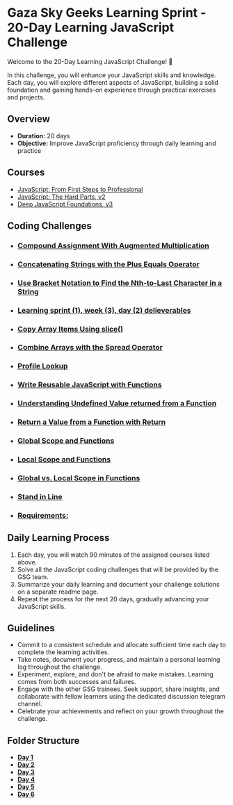 
# Gaza Sky Geeks Learning Sprint - 20-Day Learning JavaScript Challenge

Welcome to the 20-Day Learning JavaScript Challenge! 🚀

In this challenge, you will enhance your JavaScript skills and knowledge. Each day, you will explore different aspects of JavaScript, building a solid foundation and gaining hands-on experience through practical exercises and projects.

## Overview
- **Duration:** 20 days
- **Objective:** Improve JavaScript proficiency through daily learning and practice


## Courses
 - [JavaScript: From First Steps to Professional](https://frontendmasters.com/courses/javascript-first-steps/)
 - [JavaScript: The Hard Parts, v2](https://frontendmasters.com/courses/javascript-hard-parts-v2/)
 - [Deep JavaScript Foundations, v3](https://frontendmasters.com/courses/deep-javascript-v3/)

## Coding Challenges
 - ### [Compound Assignment With Augmented Multiplication](https://www.freecodecamp.org/learn/javascript-algorithms-and-data-structures/basic-javascript/compound-assignment-with-augmented-multiplication)
 - ### [Concatenating Strings with the Plus Equals Operator](https://www.freecodecamp.org/learn/javascript-algorithms-and-data-structures/basic-javascript/concatenating-strings-with-the-plus-equals-operator)
 - ### [Use Bracket Notation to Find the Nth-to-Last Character in a String](https://www.freecodecamp.org/learn/javascript-algorithms-and-data-structures/basic-javascript/use-bracket-notation-to-find-the-nth-to-last-character-in-a-string)
 - ### [Learning sprint (1), week (3), day (2) delieverables](https://github.com/orjwan-alrajaby/gsg-QA-Nablus-training-2023/blob/main/learning-sprint-1/week1%20-%20javascript-from-first-steps-to-professional/day%202/tasks.md)
 - ### [Copy Array Items Using slice()](https://www.freecodecamp.org/learn/javascript-algorithms-and-data-structures/basic-data-structures/copy-array-items-using-slice)
 - ### [Combine Arrays with the Spread Operator](https://www.freecodecamp.org/learn/javascript-algorithms-and-data-structures/basic-data-structures/combine-arrays-with-the-spread-operator)
 - ### [Profile Lookup](https://www.freecodecamp.org/learn/javascript-algorithms-and-data-structures/basic-javascript/profile-lookup)
 - ### [Write Reusable JavaScript with Functions](https://www.freecodecamp.org/learn/javascript-algorithms-and-data-structures/basic-javascript/write-reusable-javascript-with-functions)
 - ### [Understanding Undefined Value returned from a Function](https://www.freecodecamp.org/learn/javascript-algorithms-and-data-structures/basic-javascript/understanding-undefined-value-returned-from-a-function)
 - ### [Return a Value from a Function with Return](https://www.freecodecamp.org/learn/javascript-algorithms-and-data-structures/basic-javascript/return-a-value-from-a-function-with-return)
 - ### [Global Scope and Functions](https://www.freecodecamp.org/learn/javascript-algorithms-and-data-structures/basic-javascript/global-scope-and-functions)
 - ### [Local Scope and Functions](https://www.freecodecamp.org/learn/javascript-algorithms-and-data-structures/basic-javascript/local-scope-and-functions)
 - ### [Global vs. Local Scope in Functions](https://www.freecodecamp.org/learn/javascript-algorithms-and-data-structures/basic-javascript/global-vs--local-scope-in-functions)
 - ### [Stand in Line](https://www.freecodecamp.org/learn/javascript-algorithms-and-data-structures/basic-javascript/stand-in-line)
 - ### [Requirements:](https://github.com/orjwan-alrajaby/gsg-QA-Nablus-training-2023/blob/main/learning-sprint-1/week1%20-%20javascript-from-first-steps-to-professional/day%206/task.md)














## Daily Learning Process
1. Each day, you will watch 90 minutes of the assigned courses listed above.
2. Solve all the JavaScript coding challenges that will be provided by the GSG team.
3. Summarize your daily learning and document your challenge solutions on a separate readme page.
4. Repeat the process for the next 20 days, gradually advancing your JavaScript skills.



## Guidelines
- Commit to a consistent schedule and allocate sufficient time each day to complete the learning activities.
- Take notes, document your progress, and maintain a personal learning log throughout the challenge.
- Experiment, explore, and don't be afraid to make mistakes. Learning comes from both successes and failures.
- Engage with the other GSG trainees. Seek support, share insights, and collaborate with fellow learners using the dedicated discussion telegram channel.
- Celebrate your achievements and reflect on your growth throughout the challenge.

## Folder Structure
-  [**Day 1**](https://github.com/IsraaMShtayeh/Mastering-JavaScript-in-20-Days/edit/main/Day1.md)
-  [**Day 2**](https://github.com/IsraaMShtayeh/Mastering-JavaScript-in-20-Days/blob/main/Day2.md)
-  [**Day 3**](https://github.com/IsraaMShtayeh/Mastering-JavaScript-in-20-Days/blob/main/Day3.md)
- [**Day 4**](https://github.com/IsraaMShtayeh/Mastering-JavaScript-in-20-Days/blob/main/Day4.md)
- [**Day 5**](https://github.com/IsraaMShtayeh/Mastering-JavaScript-in-20-Days/blob/main/Day5.md)
- [**Day 6**](https://github.com/IsraaMShtayeh/Mastering-JavaScript-in-20-Days/blob/main/Day6.md)

